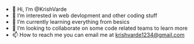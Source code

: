 - 👋 Hi, I’m @KrishVarde
- 👀 I’m interested in web devlopment and other coding stuff
- 🌱 I’m currently learning everything from besics
- 💞️ I’m looking to collaborate on some code related teams to learn more
- 📫 How to reach me you can email me at krishvarde1234@gmail.com
